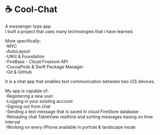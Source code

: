 # ☕️ Cool-Chat<br/>
A messenger type app<br/>
I built a project that uses many technologies that i have learned. <br/>

More specifically:<br/>
-MVC<br/>
-AutoLayout<br/>
-UIKit & Foundation<br/>
-FireBase - Cloud Firestore API<br/>
-CocoaPods & Swift Package Manager<br/>
-Git & GitHub<br/>

It is a chat app that enables text communication between two iOS devices.<br/>

My app is capable of:<br/>
-Registering a new user<br/>
-Logging in your existing account<br/>
-Signing out from chat<br/>
-Sending a text message that is saved in cloud FireStore database<br/>
-Reloading chat TableView realtime and sorting messages basing on time interval<br/>
-Working on every iPhone available in portrait & landscape mode<br/>
